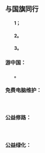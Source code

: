 ## 与国旗同行
#### 　　1；
#### 　　2。
#### 　　3。

### 游中国：
#### 　　。

### 免费电脑维护：
#### 　　

### 公益修路：
#### 　　

### 公益绿化：
#### 　　
